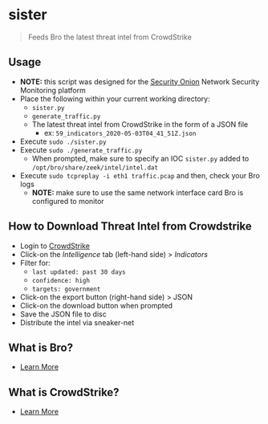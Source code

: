 # sister
> Feeds Bro the latest threat intel from CrowdStrike

## Usage
* **NOTE:** this script was designed for the [Security Onion](https://securityonion.net) Network Security Monitoring platform 
* Place the following within your current working directory:
  * `sister.py`
  * `generate_traffic.py`
  * The latest threat intel from CrowdStrike in the form of a JSON file 
    * ex: `59_indicators_2020-05-03T04_41_51Z.json`
* Execute `sudo ./sister.py`
* Execute `sudo ./generate_traffic.py`
  * When prompted, make sure to specify an IOC `sister.py` added to `/opt/bro/share/zeek/intel/intel.dat`
* Execute `sudo tcpreplay -i eth1 traffic.pcap` and then, check your Bro logs
  * **NOTE:** make sure to use the same network interface card Bro is configured to monitor

## How to Download Threat Intel from Crowdstrike
- Login to [CrowdStrike](https://falcon.crowdstrike.com/login/)
- Click-on the *Intelligence* tab (left-hand side) > *Indicators*
- Filter for:
  - `last updated: past 30 days`
  - `confidence: high`
  - `targets: government`
- Click-on the export button (right-hand side) > JSON
- Click-on the download button when prompted
- Save the JSON file to disc
- Distribute the intel via sneaker-net

## What is Bro?
- [Learn More](https://zeek.org)

## What is CrowdStrike?
- [Learn More](https://www.crowdstrike.com/endpoint-security-products/falcon-x-threat-intelligence/)
